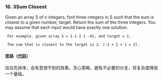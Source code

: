 ### 16. 3Sum Closest

Given an array S of n integers, find three integers in S such that the sum is closest to a given number, target. Return the sum of the three integers. You may assume that each input would have exactly one solution.

```
 For example, given array S = {-1 2 1 -4}, and target = 1.

 The sum that is closest to the target is 2. (-1 + 2 + 1 = 2).
```

#### 思路（[代码](https://github.com/sherlock-y/LeetCode/blob/master/src/main/java/org/sherlocky/leetcode/array/threeSumClosest/Solution.java)）

往往先排序，会有意想不到的效果。贪心策略，避免不必要的分支，将复杂度降低一个量级。